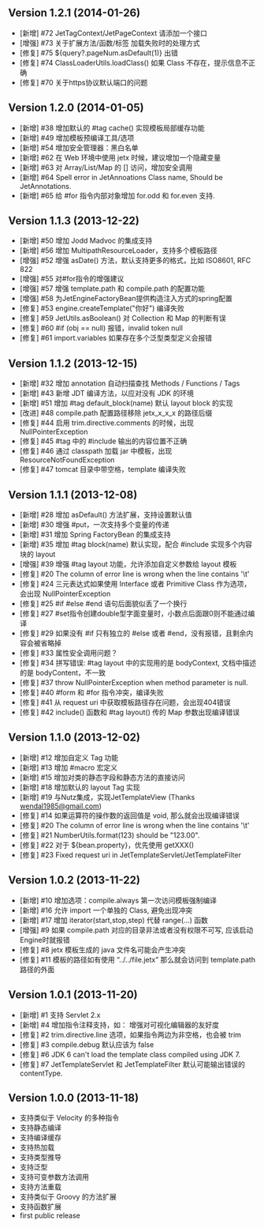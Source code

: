 Version 1.2.1 (2014-01-26)
-----------------------------

* [新增] #72 JetTagContext/JetPageContext 请添加一个接口
* [增强] #73 关于扩展方法/函数/标签 加载失败时的处理方式
* [修复] #75 ${query?.pageNum.asDefault(1)} 出错
* [修复] #74 ClassLoaderUtils.loadClass() 如果 Class 不存在，提示信息不正确
* [修复] #70 关于https协议默认端口的问题

Version 1.2.0 (2014-01-05)
-----------------------------

* [新增] #38 增加默认的 #tag cache() 实现模板局部缓存功能
* [新增] #49 增加模板预编译工具/选项
* [新增] #54 增加安全管理器：黑白名单
* [新增] #62 在 Web 环境中使用 jetx 时候，建议增加一个隐藏变量
* [新增] #63 对 Array/List/Map 的 [] 访问，增加安全调用
* [新增] #64 Spell error in JetAnnoations Class name, Should be JetAnnotations.
* [新增] #65 给 #for 指令内部对象增加 for.odd 和 for.even 支持.

Version 1.1.3 (2013-12-22)
-----------------------------

* [新增] #50 增加 Jodd Madvoc 的集成支持
* [新增] #56 增加 MultipathResourceLoader，支持多个模板路径
* [增强] #52 增强 asDate() 方法，默认支持更多的格式，比如 ISO8601, RFC 822
* [增强] #55 对#for指令的增强建议
* [增强] #57 增强 template.path 和 compile.path 的配置功能
* [增强] #58 为JetEngineFactoryBean提供构造注入方式的spring配置
* [修复] #53 engine.createTemplate("你好") 编译失败
* [修复] #59 JetUtils.asBoolean() 对 Collection 和 Map 的判断有误
* [修复] #60 #if (obj == null) 报错，invalid token null
* [修复] #61 import.variables 如果存在多个泛型类型定义会报错
 
Version 1.1.2 (2013-12-15)
-----------------------------

* [新增] #32 增加 annotation 自动扫描查找 Methods / Functions / Tags
* [新增] #43 新增 JDT 编译方法，以应对没有 JDK 的环境
* [新增] #51 增加 #tag default_block(name) 默认 layout block 的实现
* [改进] #48 compile.path 配置路径移除 jetx_x_x_x 的路径后缀
* [修复] #44 启用 trim.directive.comments 的时候，出现 NullPointerException
* [修复] #45 #tag 中的 #include 输出的内容位置不正确
* [修复] #46 通过 classpath 加载 jar 中模板，出现 ResourceNotFoundException
* [修复] #47 tomcat 目录中带空格，template 编译失败
 
Version 1.1.1 (2013-12-08)
-----------------------------

* [新增] #28 增加 asDefault() 方法扩展，支持设置默认值
* [新增] #30 增强 #put，一次支持多个变量的传递
* [新增] #31 增加 Spring FactoryBean 的集成支持
* [新增] #35 增加 #tag block(name) 默认实现，配合 #include 实现多个内容块的 layout
* [增强] #39 增强 #tag layout 功能，允许添加自定义参数给 layout 模板
* [修复] #20 The column of error line is wrong when the line contains '\t'
* [修复] #24 三元表达式如果使用 Interface 或者 Primitive Class 作为选项，会出现 NullPointerException
* [修复] #25 #if #else #end 语句后面貌似丢了一个换行
* [修复] #27 #set指令创建double型字面变量时，小数点后面跟0则不能通过编译
* [修复] #29 如果没有 #if 只有独立的 #else 或者 #end，没有报错，且剩余内容会被省略掉
* [修复] #33 属性安全调用问题？
* [修复] #34 拼写错误: #tag layout 中的实现用的是 bodyContext, 文档中描述的是 bodyContent，不一致
* [修复] #37 throw NullPointerException when method parameter is null.
* [修复] #40 #form 和 #for 指令冲突，编译失败
* [修复] #41 从 request uri 中获取模板路径存在问题，会出现404错误
* [修复] #42 include() 函数和 #tag layout() 传的 Map 参数出现编译错误

Version 1.1.0 (2013-12-02)
-----------------------------

* [新增] #12 增加自定义 Tag 功能
* [新增] #13 增加 #macro 宏定义
* [新增] #15 增加对类的静态字段和静态方法的直接访问
* [新增] #18 增加默认的 layout Tag 实现
* [新增] #19 与Nutz集成，实现JetTemplateView (Thanks wendal1985@gmail.com)
* [修复] #14 如果运算符的操作数的返回值是 void, 那么就会出现编译错误
* [修复] #20 The column of error line is wrong when the line contains '\t'
* [修复] #21 NumberUtils.format(123) should be "123.00".
* [修复] #22 对于 ${bean.property}，优先使用 getXXX()
* [修复] #23 Fixed request uri in JetTemplateServlet/JetTemplateFilter

Version 1.0.2 (2013-11-22)
-----------------------------

* [新增] #10 增加选项：compile.always 第一次访问模板强制编译
* [新增] #16 允许 import 一个单独的 Class, 避免出现冲突
* [新增] #17 增加 iterator(start,stop,step) 代替 range(…) 函数
* [增强] #9  如果 compile.path 对应的目录非法或者没有权限不可写, 应该启动Engine时就报错
* [修复] #8  jetx 模板生成的 java 文件名可能会产生冲突
* [修复] #11 模板的路径如有使用 “../../file.jetx” 那么就会访问到 template.path 路径的外面

Version 1.0.1 (2013-11-20)
-----------------------------

* [新增] #1 支持 Servlet 2.x
* [新增] #4 增加指令注释支持，如： <!-- #if (...) --> 增强对可视化编辑器的友好度
* [修复] #2 trim.directive.line 选项，如果指令两边为非空格，也会被 trim 
* [修复] #3 compile.debug 默认应该为 false
* [修复] #6 JDK 6 can't load the template class compiled using JDK 7.
* [修复] #7 JetTemplateServlet 和 JetTemplateFilter 默认可能输出错误的 contentType. 

Version 1.0.0 (2013-11-18)
-----------------------------

* 支持类似于 Velocity 的多种指令
* 支持静态编译
* 支持编译缓存
* 支持热加载
* 支持类型推导
* 支持泛型
* 支持可变参数方法调用
* 支持方法重载
* 支持类似于 Groovy 的方法扩展
* 支持函数扩展
* first public release
